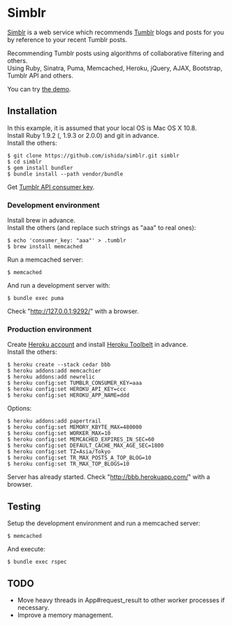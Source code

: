 # Simblr

[Simblr](http://simblr.i4da.com/) is a web service which recommends [Tumblr](http://tumblr.com/) blogs and posts for you by reference to your recent Tumblr posts.

Recommending Tumblr posts using algorithms of collaborative filtering and others.  
Using Ruby, Sinatra, Puma, Memcached, Heroku, jQuery, AJAX, Bootstrap, Tumblr API and others.

You can try [the demo](http://simblr.i4da.com/).

## Installation

In this example, it is assumed that your local OS is Mac OS X 10.8.  
Install Ruby 1.9.2 (, 1.9.3 or 2.0.0) and git in advance.  
Install the others:

    $ git clone https://github.com/ishida/simblr.git simblr
    $ cd simblr
    $ gem install bundler
    $ bundle install --path vendor/bundle

Get [Tumblr API consumer key](http://www.tumblr.com/docs/en/api/v2).

### Development environment

Install brew in advance.  
Install the others (and replace such strings as "aaa" to real ones):

    $ echo 'consumer_key: "aaa"' > .tumblr
    $ brew install memcached

Run a memcached server:

    $ memcached

And run a development server with:

    $ bundle exec puma

Check "http://127.0.0.1:9292/" with a browser.

### Production environment

Create [Heroku account](https://heroku.com/) and install [Heroku Toolbelt](https://toolbelt.heroku.com/) in advance.  
Install the others:

    $ heroku create --stack cedar bbb
    $ heroku addons:add memcachier
    $ heroku addons:add newrelic
    $ heroku config:set TUMBLR_CONSUMER_KEY=aaa
    $ heroku config:set HEROKU_API_KEY=ccc
    $ heroku config:set HEROKU_APP_NAME=ddd

Options:

    $ heroku addons:add papertrail
    $ heroku config:set MEMORY_KBYTE_MAX=480000
    $ heroku config:set WORKER_MAX=10
    $ heroku config:set MEMCACHED_EXPIRES_IN_SEC=60
    $ heroku config:set DEFAULT_CACHE_MAX_AGE_SEC=1800
    $ heroku config:set TZ=Asia/Tokyo
    $ heroku config:set TR_MAX_POSTS_A_TOP_BLOG=10
    $ heroku config:set TR_MAX_TOP_BLOGS=10

Server has already started. Check "http://bbb.herokuapp.com/" with a browser.

## Testing

Setup the development environment and run a memcached server:

    $ memcached

And execute:

    $ bundle exec rspec

## TODO

* Move heavy threads in App#request_result to other worker processes if necessary.
* Improve a memory management.

